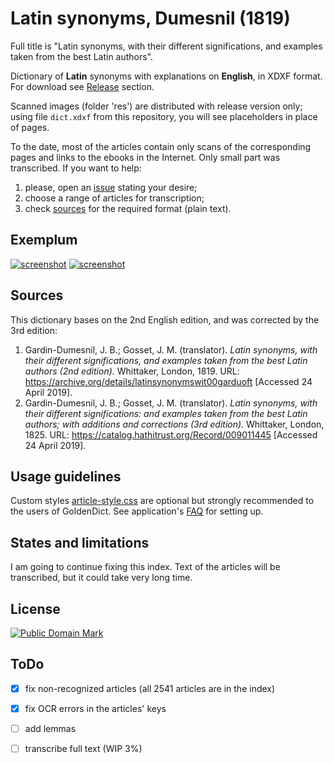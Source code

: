 # Latin synonyms, Dumesnil (1819)

Full title is "Latin synonyms, with their different significations, and examples taken from the best Latin authors".

Dictionary of **Latin** synonyms with explanations on **English**, in XDXF format. For download see [Release][3] section.

Scanned images (folder 'res') are distributed with release version only; using file `dict.xdxf` from this repository, you will see placeholders in place of pages.

To the date, most of the articles contain only scans of the corresponding pages and links to the ebooks in the Internet. Only small part was transcribed. If you want to help:

1) please, open an [issue][4] stating your desire;
1) choose a range of articles for transcription;
1) check [sources](sources) for the required format (plain text).

## Exemplum

[![screenshot](https://user-images.githubusercontent.com/13879891/56865816-f3779c00-69da-11e9-9eac-be083504f52a.png)](https://user-images.githubusercontent.com/13879891/56865815-f3779c00-69da-11e9-998f-cc3e6dc9baf0.png) [![screenshot](https://user-images.githubusercontent.com/13879891/56865819-f3779c00-69da-11e9-8153-2eef5656e3ce.png)](https://user-images.githubusercontent.com/13879891/56865818-f3779c00-69da-11e9-9c6e-c86de94abf0f.png)


## Sources

This dictionary bases on the 2nd English edition, and was corrected by the 3rd edition:
    
1. Gardin-Dumesnil, J. B.; Gosset, J. M. (translator). _Latin synonyms, with their different significations, and examples taken from the best Latin authors (2nd edition)._ Whittaker, London, 1819. URL: <https://archive.org/details/latinsynonymswit00garduoft> \[Accessed 24 April 2019\].
2. Gardin-Dumesnil, J. B.; Gosset, J. M. (translator). _Latin synonyms, with their different significations: and examples taken from the best Latin authors; with additions and corrections (3rd edition)._ Whittaker, London, 1825. URL: <https://catalog.hathitrust.org/Record/009011445> \[Accessed 24 April 2019\].


## Usage guidelines

Custom styles [article-style.css][2] are optional but strongly recommended to the users of GoldenDict. See application's [FAQ][1] for setting up.


## States and limitations

I am going to continue fixing this index. Text of the articles will be transcribed, but it could take very long time.


## License

<a rel="license" href="http://creativecommons.org/publicdomain/mark/1.0/">
<img src="https://licensebuttons.net/p/mark/1.0/88x31.png"
     style="border-style: none;" alt="Public Domain Mark" />
</a>


## ToDo

* [x] fix non-recognized articles (all 2541 articles are in the index)
* [x] fix OCR errors in the articles' keys
* [ ] add lemmas
* [ ] transcribe full text (WIP 3%)


[1]: http://goldendict.org/wiki/index.php/FAQ#How_do_I_change_the_font_used_for_the_articles.3F_Or_alter_its_appearance_in_any_other_way.3F
[2]: https://github.com/nikita-moor/latin-dictionary/blob/master/utils/article-style.css
[3]: https://github.com/nikita-moor/latin-dictionary/releases
[4]: https://github.com/nikita-moor/latin-dictionary/issues

